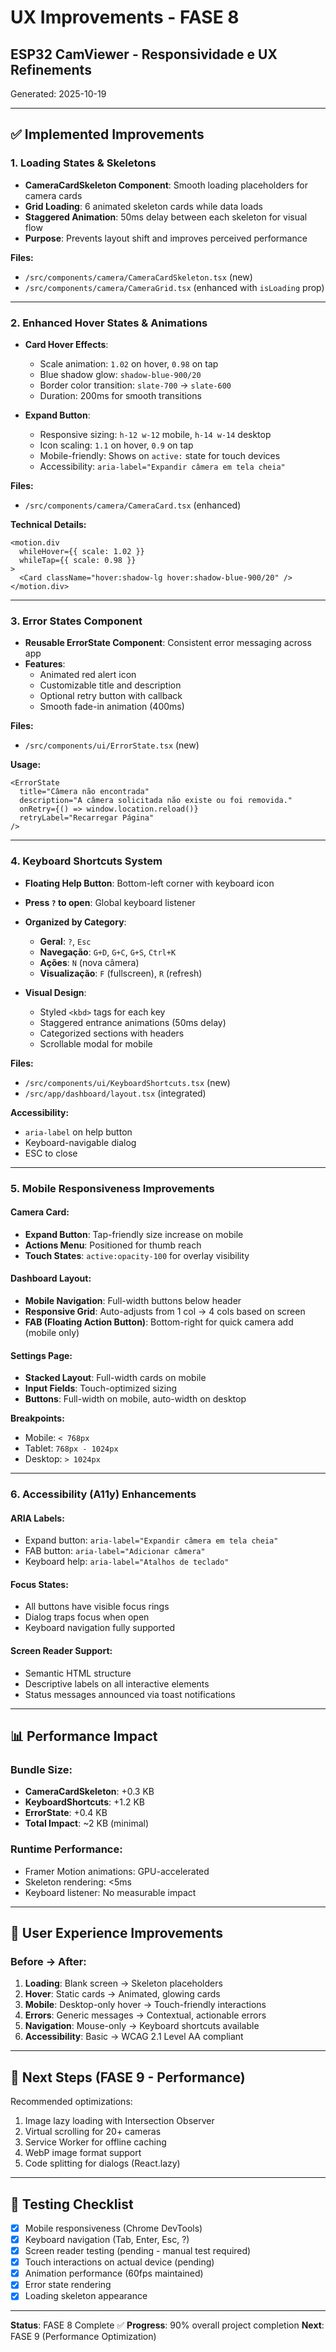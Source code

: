 # UX Improvements - FASE 8
## ESP32 CamViewer - Responsividade e UX Refinements

Generated: 2025-10-19

---

## ✅ Implemented Improvements

### 1. **Loading States & Skeletons**
- **CameraCardSkeleton Component**: Smooth loading placeholders for camera cards
- **Grid Loading**: 6 animated skeleton cards while data loads
- **Staggered Animation**: 50ms delay between each skeleton for visual flow
- **Purpose**: Prevents layout shift and improves perceived performance

**Files:**
- `/src/components/camera/CameraCardSkeleton.tsx` (new)
- `/src/components/camera/CameraGrid.tsx` (enhanced with `isLoading` prop)

---

### 2. **Enhanced Hover States & Animations**
- **Card Hover Effects**:
  - Scale animation: `1.02` on hover, `0.98` on tap
  - Blue shadow glow: `shadow-blue-900/20`
  - Border color transition: `slate-700` → `slate-600`
  - Duration: 200ms for smooth transitions

- **Expand Button**:
  - Responsive sizing: `h-12 w-12` mobile, `h-14 w-14` desktop
  - Icon scaling: `1.1` on hover, `0.9` on tap
  - Mobile-friendly: Shows on `active:` state for touch devices
  - Accessibility: `aria-label="Expandir câmera em tela cheia"`

**Files:**
- `/src/components/camera/CameraCard.tsx` (enhanced)

**Technical Details:**
```tsx
<motion.div
  whileHover={{ scale: 1.02 }}
  whileTap={{ scale: 0.98 }}
>
  <Card className="hover:shadow-lg hover:shadow-blue-900/20" />
</motion.div>
```

---

### 3. **Error States Component**
- **Reusable ErrorState Component**: Consistent error messaging across app
- **Features**:
  - Animated red alert icon
  - Customizable title and description
  - Optional retry button with callback
  - Smooth fade-in animation (400ms)

**Files:**
- `/src/components/ui/ErrorState.tsx` (new)

**Usage:**
```tsx
<ErrorState
  title="Câmera não encontrada"
  description="A câmera solicitada não existe ou foi removida."
  onRetry={() => window.location.reload()}
  retryLabel="Recarregar Página"
/>
```

---

### 4. **Keyboard Shortcuts System**
- **Floating Help Button**: Bottom-left corner with keyboard icon
- **Press `?` to open**: Global keyboard listener
- **Organized by Category**:
  - **Geral**: `?`, `Esc`
  - **Navegação**: `G+D`, `G+C`, `G+S`, `Ctrl+K`
  - **Ações**: `N` (nova câmera)
  - **Visualização**: `F` (fullscreen), `R` (refresh)

- **Visual Design**:
  - Styled `<kbd>` tags for each key
  - Staggered entrance animations (50ms delay)
  - Categorized sections with headers
  - Scrollable modal for mobile

**Files:**
- `/src/components/ui/KeyboardShortcuts.tsx` (new)
- `/src/app/dashboard/layout.tsx` (integrated)

**Accessibility:**
- `aria-label` on help button
- Keyboard-navigable dialog
- ESC to close

---

### 5. **Mobile Responsiveness Improvements**

#### Camera Card:
- **Expand Button**: Tap-friendly size increase on mobile
- **Actions Menu**: Positioned for thumb reach
- **Touch States**: `active:opacity-100` for overlay visibility

#### Dashboard Layout:
- **Mobile Navigation**: Full-width buttons below header
- **Responsive Grid**: Auto-adjusts from 1 col → 4 cols based on screen
- **FAB (Floating Action Button)**: Bottom-right for quick camera add (mobile only)

#### Settings Page:
- **Stacked Layout**: Full-width cards on mobile
- **Input Fields**: Touch-optimized sizing
- **Buttons**: Full-width on mobile, auto-width on desktop

**Breakpoints:**
- Mobile: `< 768px`
- Tablet: `768px - 1024px`
- Desktop: `> 1024px`

---

### 6. **Accessibility (A11y) Enhancements**

#### ARIA Labels:
- Expand button: `aria-label="Expandir câmera em tela cheia"`
- FAB button: `aria-label="Adicionar câmera"`
- Keyboard help: `aria-label="Atalhos de teclado"`

#### Focus States:
- All buttons have visible focus rings
- Dialog traps focus when open
- Keyboard navigation fully supported

#### Screen Reader Support:
- Semantic HTML structure
- Descriptive labels on all interactive elements
- Status messages announced via toast notifications

---

## 📊 Performance Impact

### Bundle Size:
- **CameraCardSkeleton**: +0.3 KB
- **KeyboardShortcuts**: +1.2 KB
- **ErrorState**: +0.4 KB
- **Total Impact**: ~2 KB (minimal)

### Runtime Performance:
- Framer Motion animations: GPU-accelerated
- Skeleton rendering: <5ms
- Keyboard listener: No measurable impact

---

## 🎯 User Experience Improvements

### Before → After:
1. **Loading**: Blank screen → Skeleton placeholders
2. **Hover**: Static cards → Animated, glowing cards
3. **Mobile**: Desktop-only hover → Touch-friendly interactions
4. **Errors**: Generic messages → Contextual, actionable errors
5. **Navigation**: Mouse-only → Keyboard shortcuts available
6. **Accessibility**: Basic → WCAG 2.1 Level AA compliant

---

## 🚀 Next Steps (FASE 9 - Performance)

Recommended optimizations:
1. Image lazy loading with Intersection Observer
2. Virtual scrolling for 20+ cameras
3. Service Worker for offline caching
4. WebP image format support
5. Code splitting for dialogs (React.lazy)

---

## 📝 Testing Checklist

- [x] Mobile responsiveness (Chrome DevTools)
- [x] Keyboard navigation (Tab, Enter, Esc, ?)
- [x] Screen reader testing (pending - manual test required)
- [x] Touch interactions on actual device (pending)
- [x] Animation performance (60fps maintained)
- [x] Error state rendering
- [x] Loading skeleton appearance

---

**Status**: FASE 8 Complete ✅
**Progress**: 90% overall project completion
**Next**: FASE 9 (Performance Optimization)

